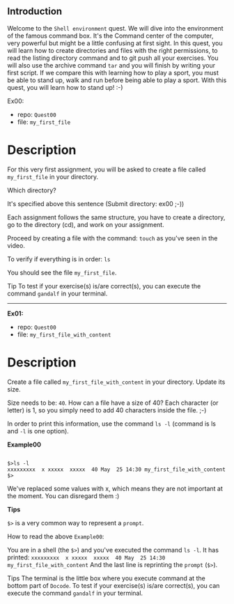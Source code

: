 ## Introduction

Welcome to the `Shell environment` quest.
We will dive into the environment of the famous command box. It's the Command center of the computer, very powerful but might be a little confusing at first sight.
In this quest, you will learn how to create directories and files with the right permissions, to read the listing directory command and to git push all your exercises.
You will also use the archive command `tar` and you will finish by writing your first script. If we compare this with learning how to play a sport, you must be able to stand up, walk and run before being able to play a sport. With this quest, you will learn how to stand up! :-)

Ex00:

+ repo: `Quest00`
+ file: `my_first_file`

# Description

For this very first assignment, you will be asked to create a file called `my_first_file` in your directory.

Which directory?

It's specified above this sentence (Submit directory: ex00 ;-))

Each assignment follows the same structure, you have to create a directory, go to the directory (cd), and work on your assignment.

Proceed by creating a file with the command: `touch` as you've seen in the video.

To verify if everything is in order: `ls`

You should see the file `my_first_file`.

Tip
To test if your exercise(s) is/are correct(s), you can execute the command `gandalf` in your terminal.

---------------------------------------------------------------------------------------------------------------------------------------------------------------------------------------
**Ex01:**

+ repo: `Quest00`
+ file: `my_first_file_with_content`

# Description

Create a file called `my_first_file_with_content` in your directory. Update its size.

Size needs to be: `40`.
How can a file have a size of 40?
Each character (or letter) is 1, so you simply need to add 40 characters inside the file. ;-)

In order to print this information, use the command `ls -l` (command is ls and `-l` is one option).

**Example00**

```

$>ls -l
xxxxxxxxx  x xxxxx  xxxxx  40 May  25 14:30 my_first_file_with_content
$>

```
We've replaced some values with x, which means they are not important at the moment. You can disregard them :)

**Tips**

`$>` is a very common way to represent a `prompt`.

How to read the above `Example00`:

You are in a shell (the `$>`) and you've executed the command `ls -l`.
It has printed: `xxxxxxxxx  x xxxxx  xxxxx  40 May  25 14:30 my_first_file_with_content`
And the last line is reprinting the `prompt` (`$>`).

Tips
The terminal is the little box where you execute command at the bottom part of `Docode`.
To test if your exercise(s) is/are correct(s), you can execute the command `gandalf` in your terminal.


